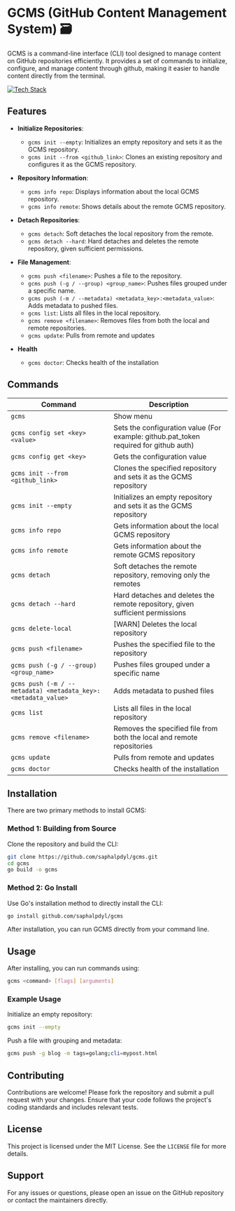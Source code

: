 # GCMS (GitHub Content Management System) 🗃️
GCMS is a command-line interface (CLI) tool designed to manage content on GitHub repositories efficiently. It provides a set of commands to initialize, configure, and manage content through github, making it easier to handle content directly from the terminal.

[![Tech Stack](https://skillicons.dev/icons?i=go)]()

## Features
- **Initialize Repositories**: 
  - `gcms init --empty`: Initializes an empty repository and sets it as the GCMS repository.
  - `gcms init --from <github_link>`: Clones an existing repository and configures it as the GCMS repository.
- **Repository Information**:
  - `gcms info repo`: Displays information about the local GCMS repository.
  - `gcms info remote`: Shows details about the remote GCMS repository.
- **Detach Repositories**:
  - `gcms detach`: Soft detaches the local repository from the remote.
  - `gcms detach --hard`: Hard detaches and deletes the remote repository, given sufficient permissions.
- **File Management**:
  - `gcms push <filename>`: Pushes a file to the repository.
  - `gcms push (-g / --group) <group_name>`: Pushes files grouped under a specific name.
  - `gcms push (-m / --metadata) <metadata_key>:<metadata_value>`: Adds metadata to pushed files.
  - `gcms list`: Lists all files in the local repository.
  - `gcms remove <filename>`: Removes files from both the local and remote repositories.
  - `gcms update`: Pulls from remote and updates
 
- **Health**
  -  `gcms doctor`: Checks health of the installation

## Commands
| Command | Description |
|---------|-------------|
| `gcms` | Show menu |
| `gcms config set <key> <value>` | Sets the configuration value (For example: github.pat_token required for github auth) |
| `gcms config get <key>` | Gets the configuration value |
| `gcms init --from <github_link>` | Clones the specified repository and sets it as the GCMS repository |
| `gcms init --empty` | Initializes an empty repository and sets it as the GCMS repository |
| `gcms info repo` | Gets information about the local GCMS repository |
| `gcms info remote` | Gets information about the remote GCMS repository |
| `gcms detach` | Soft detaches the remote repository, removing only the remotes |
| `gcms detach --hard` | Hard detaches and deletes the remote repository, given sufficient permissions |
| `gcms delete-local` | [WARN] Deletes the local repository |
| `gcms push <filename>` | Pushes the specified file to the repository |
| `gcms push (-g / --group) <group_name>` | Pushes files grouped under a specific name |
| `gcms push (-m / --metadata) <metadata_key>:<metadata_value>` | Adds metadata to pushed files |
| `gcms list` | Lists all files in the local repository |
| `gcms remove <filename>` | Removes the specified file from both the local and remote repositories |
| `gcms update` | Pulls from remote and updates |
| `gcms doctor` | Checks health of the installation

## Installation
There are two primary methods to install GCMS:

### Method 1: Building from Source
Clone the repository and build the CLI:
```bash
git clone https://github.com/saphalpdyl/gcms.git
cd gcms
go build -o gcms
```

### Method 2: Go Install
Use Go's installation method to directly install the CLI:
```bash
go install github.com/saphalpdyl/gcms
```

After installation, you can run GCMS directly from your command line.

## Usage
After installing, you can run commands using:
```bash
gcms <command> [flags] [arguments]
```

### Example Usage
Initialize an empty repository:
```bash
gcms init --empty
```

Push a file with grouping and metadata:
```bash
gcms push -g blog -m tags=golang;cli=mypost.html
```

## Contributing
Contributions are welcome! Please fork the repository and submit a pull request with your changes. Ensure that your code follows the project's coding standards and includes relevant tests.

## License
This project is licensed under the MIT License. See the `LICENSE` file for more details.

## Support
For any issues or questions, please open an issue on the GitHub repository or contact the maintainers directly.
